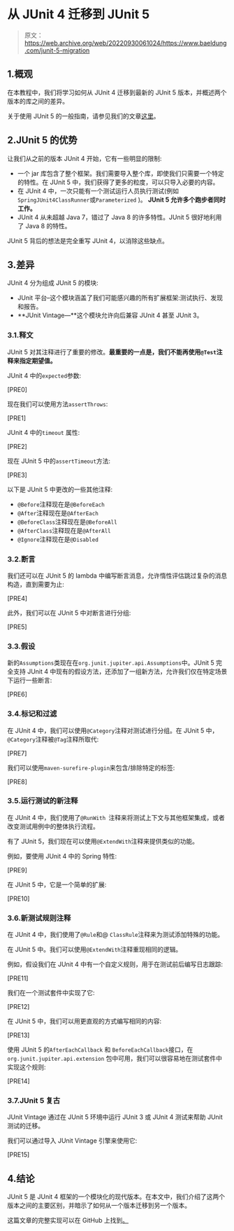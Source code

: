 # 从 JUnit 4 迁移到 JUnit 5

> 原文：<https://web.archive.org/web/20220930061024/https://www.baeldung.com/junit-5-migration>

## 1.概观

在本教程中，我们将学习如何从 JUnit 4 迁移到最新的 JUnit 5 版本，并概述两个版本的库之间的差异。

关于使用 JUnit 5 的一般指南，请参见我们的文章[这里](/web/20221105002446/https://www.baeldung.com/junit-5)。

## 2.JUnit 5 的优势

让我们从之前的版本 JUnit 4 开始，它有一些明显的限制:

*   一个 jar 库包含了整个框架。我们需要导入整个库，即使我们只需要一个特定的特性。在 JUnit 5 中，我们获得了更多的粒度，可以只导入必要的内容。
*   在 JUnit 4 中，一次只能有一个测试运行人员执行测试(例如`SpringJUnit4ClassRunner`或`Parameterized` )。 **JUnit 5 允许多个跑步者同时工作。**
*   JUnit 4 从未超越 Java 7，错过了 Java 8 的许多特性。JUnit 5 很好地利用了 Java 8 的特性。

JUnit 5 背后的想法是完全重写 JUnit 4，以消除这些缺点。

## 3.差异

JUnit 4 分为组成 JUnit 5 的模块:

*   JUnit 平台–这个模块涵盖了我们可能感兴趣的所有扩展框架:测试执行、发现和报告。
*   **JUnit Vintage—**这个模块允许向后兼容 JUnit 4 甚至 JUnit 3。

### 3.1.释文

JUnit 5 对其注释进行了重要的修改。**最重要的一点是，我们不能再使用`@Test`注释来指定期望值。**

JUnit 4 中的`expected`参数:

[PRE0]

现在我们可以使用方法`assertThrows`:

[PRE1]

JUnit 4 中的`timeout` 属性:

[PRE2]

现在 JUnit 5 中的`assertTimeout`方法:

[PRE3]

以下是 JUnit 5 中更改的一些其他注释:

*   `@Before`注释现在是`@BeforeEach`
*   `@After`注释现在是`@AfterEach`
*   `@BeforeClass`注释现在是`@BeforeAll`
*   `@AfterClass`注释现在是`@AfterAll`
*   `@Ignore`注释现在是`@Disabled`

### 3.2.断言

我们还可以在 JUnit 5 的 lambda 中编写断言消息，允许惰性评估跳过复杂的消息构造，直到需要为止:

[PRE4]

此外，我们可以在 JUnit 5 中对断言进行分组:

[PRE5]

### 3.3.假设

新的`Assumptions`类现在在`org.junit.jupiter.api.Assumptions`中。JUnit 5 完全支持 JUnit 4 中现有的假设方法，还添加了一组新方法，允许我们仅在特定场景下运行一些断言:

[PRE6]

### 3.4.标记和过滤

在 JUnit 4 中，我们可以使用`@Category`注释对测试进行分组。在 JUnit 5 中， `@Category`注释被`@Tag`注释所取代:

[PRE7]

我们可以使用`maven-surefire-plugin`来包含/排除特定的标签:

[PRE8]

### 3.5.运行测试的新注释

在 JUnit 4 中，我们使用了`@RunWith `注释来将测试上下文与其他框架集成，或者改变测试用例中的整体执行流程。

有了 JUnit 5，我们现在可以使用`@ExtendWith`注释来提供类似的功能。

例如，要使用 JUnit 4 中的 Spring 特性:

[PRE9]

在 JUnit 5 中，它是一个简单的扩展:

[PRE10]

### 3.6.新测试规则注释

在 JUnit 4 中，我们使用了`@Rule`和@ `ClassRule`注释来为测试添加特殊的功能。

在 JUnit 5 中。我们可以使用`@ExtendWith`注释重现相同的逻辑。

例如，假设我们在 JUnit 4 中有一个自定义规则，用于在测试前后编写日志跟踪:

[PRE11]

我们在一个测试套件中实现了它:

[PRE12]

在 JUnit 5 中，我们可以用更直观的方式编写相同的内容:

[PRE13]

使用 JUnit 5 的`AfterEachCallback` 和 `BeforeEachCallback`接口，在`org.junit.jupiter.api.extension` 包中可用，我们可以很容易地在测试套件中实现这个规则:

[PRE14]

### 3.7.JUnit 5 复古

JUnit Vintage 通过在 JUnit 5 环境中运行 JUnit 3 或 JUnit 4 测试来帮助 JUnit 测试的迁移。

我们可以通过导入 JUnit Vintage 引擎来使用它:

[PRE15]

## 4.结论

JUnit 5 是 JUnit 4 框架的一个模块化的现代版本。在本文中，我们介绍了这两个版本之间的主要区别，并暗示了如何从一个版本迁移到另一个版本。

这篇文章的完整实现可以在 GitHub 上找到[。](https://web.archive.org/web/20221105002446/https://github.com/eugenp/tutorials/tree/master/testing-modules/junit-5-basics)